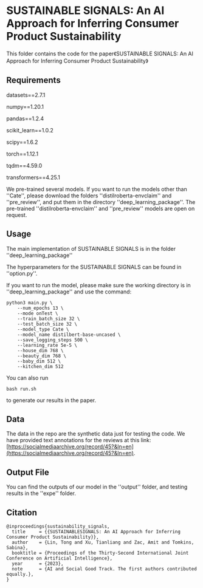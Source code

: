 # SUSTAINABLE SIGNALS: An AI Approach for Inferring Consumer Product Sustainability

This folder contains the code for the paper《SUSTAINABLE SIGNALS:
An AI Approach for Inferring Consumer Product Sustainability》


## Requirements

datasets==2.7.1

numpy==1.20.1

pandas==1.2.4

scikit_learn==1.0.2

scipy==1.6.2

torch==1.12.1

tqdm==4.59.0

transformers==4.25.1

We pre-trained several models. If you want to run the models other than ''Cate'', please download the folders 
''distilroberta-envclaim'' and ''pre_review'', and put them in the directory ''deep_learning_package''. 
The pre-trained ''distilroberta-envclaim'' and ''pre_review'' models are open on request.


## Usage
The main implementation of SUSTAINABLE SIGNALS is in the folder ''deep_learning_package''

The hyperparameters for the SUSTAINABLE SIGNALS can be found in ''option.py''.

If you want to run the model, please make sure the working directory is in ''deep_learning_package'' and use the command:

```shell
python3 main.py \
    --num_epochs 13 \
    --mode onTest \
    --train_batch_size 32 \
    --test_batch_size 32 \
    --model_type Cate \
    --model_name distilbert-base-uncased \
    --save_logging_steps 500 \
    --learning_rate 5e-5 \
    --house_dim 768 \
    --beauty_dim 768 \
    --baby_dim 512 \
    --kitchen_dim 512
```

You can also run 
```shell
bash run.sh
```
to generate our results in the paper.

## Data

The data in the repo are the synthetic data just for testing the code.
We have provided text annotations for the reviews at this link: [https://socialmediaarchive.org/record/45?&ln=en](https://socialmediaarchive.org/record/45?&ln=en).

## Output File

You can find the outputs of our model in the ''output'' folder, and testing results in the ''expe'' folder.

## Citation

```
@inproceedings{sustainability_signals,
  title     = {{SUSTAINABLESIGNALS: An AI Approach for Inferring Consumer Product Sustainability}},
  author    = {Lin, Tong and Xu, Tianliang and Zac, Amit and Tomkins, Sabina},
  booktitle = {Proceedings of the Thirty-Second International Joint Conference on Artificial Intelligence},
  year      = {2023},
  note      = {AI and Social Good Track. The first authors contributed equally.},
}
```
